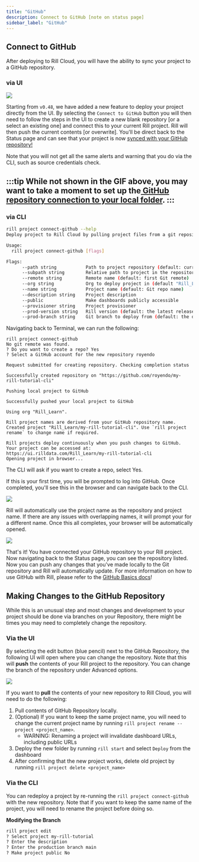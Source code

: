 ```yaml
---
title: "GitHub"
description: Connect to GitHub [note on status page]
sidebar_label: "GitHub"
---
```



## Connect to GitHub
After deploying to Rill Cloud, you will have the ability to sync your project to a GitHub repository. 

### via UI

<img src = '/img/tutorials/203/github-ui.gif' class='rounded-gif' />
<br />

Starting from `v0.48`, we have added a new feature to deploy your project directly from the UI. By selecting the `Connect to GitHub` button you will then need to follow the steps in the UI to create a new blank repository [or a select an existing one] and connect this to your current Rill project. Rill will then push the current contents [or overwrite]. You'll be direct back to the Status page and can see that your project is now <a href ='https://docs.rilldata.com/deploy/existing-project/' target="BLANK" >synced with your GitHub repository! </a>

Note that you will not get all the same alerts and warning that you do via the CLI, such as source credentials check.

:::tip
While not shown in the GIF above, you may want to take a moment to set up the[ GitHub repository connection to your local folder](https://docs.rilldata.com/deploy/existing-project/github-101).
:::
---
### via CLI

```bash
rill project connect-github --help
Deploy project to Rill Cloud by pulling project files from a git repository

Usage:
  rill project connect-github [flags]

Flags:
      --path string           Path to project repository (default: current directory) (default ".")
      --subpath string        Relative path to project in the repository (for monorepos)
      --remote string         Remote name (default: first Git remote)
      --org string            Org to deploy project in (default "Rill_Learn")
      --name string           Project name (default: Git repo name)
      --description string    Project description
      --public                Make dashboards publicly accessible
      --provisioner string    Project provisioner
      --prod-version string   Rill version (default: the latest release version) (default "latest")
      --prod-branch string    Git branch to deploy from (default: the default Git branch)
```

Navigating back to Terminal, we can run the following:
```
rill project connect-github
No git remote was found.
? Do you want to create a repo? Yes
? Select a GitHub account for the new repository royendo

Request submitted for creating repository. Checking completion status

Successfully created repository on "https://github.com/royendo/my-rill-tutorial-cli"

Pushing local project to GitHub

Successfully pushed your local project to GitHub

Using org "Rill_Learn".

Rill project names are derived from your GitHub repository name.
Created project "Rill_Learn/my-rill-tutorial-cli". Use `rill project rename` to change name if required.

Rill projects deploy continuously when you push changes to GitHub.
Your project can be accessed at: https://ui.rilldata.com/Rill_Learn/my-rill-tutorial-cli
Opening project in browser...
```

The CLI will ask if you want to create a repo, select Yes. 

If this is your first time, you will be prompted to log into GitHub. Once completed, you'll see this in the browser and can navigate back to the CLI.

<img src = '/img/tutorials/203/git_okay.png' class='rounded-gif' />
<br />

Rill will automatically use the project name as the repository and project name. If there are any issues with overlapping names, it will prompt your for a different name. Once this all completes, your browser will be automatically opened.

<img src = '/img/deploy/existing-project/cli-upload.png' class='rounded-gif' />
<br />

That's it! You have connected your GitHub repository to your Rill project. Now navigating back to the Status page, you can see the repository listed. Now you can push any changes that you've made locally to the Git repository and Rill will automatically update. For more information on how to use GitHub with Rill, please refer to the <a href= 'http://localhost:4004/deploy/existing-project/github-101#pushing-changes' target ="blank" > GitHub Basics docs</a>!


## Making Changes to the GitHub Repository
While this is an unusual step and most changes and development to your project should be done via branches on your Repository, there might be times you may need to completely change the repository.

### Via the UI

By selecting the edit button (blue pencil) next to the GitHub Repository, the following UI will open where you can change the repository. Note that this will **push** the contents of your Rill project to the repository. You can change the branch of the repository under Advanced options.

<img src = '/img/tutorials/admin/edit-github.png' class='rounded-gif' />
<br />

If you want to **pull** the contents of your new repository to Rill Cloud, you will need to do the following:

1. Pull contents of GitHub Repository locally.
2. (Optional) If you want to keep the same project name, you will need to change the current project name by running `rill project rename --project <project_name>`.
    - WARNING: Renaming a project will invalidate dashboard URLs, including public URLs
3. Deploy the new folder by running `rill start` and select `Deploy` from the dashboard
4. After confirming that the new project works, delete old project by running `rill project delete <project_name>`


### Via the CLI

You can redeploy a project by re-running the `rill project connect-github` with the new repository. Note that if you want to keep the same name of the project, you will need to rename the project before doing so.

**Modifying the Branch**
```bash
rill project edit  
? Select project my-rill-tutorial
? Enter the description 
? Enter the production branch main
? Make project public No
```

